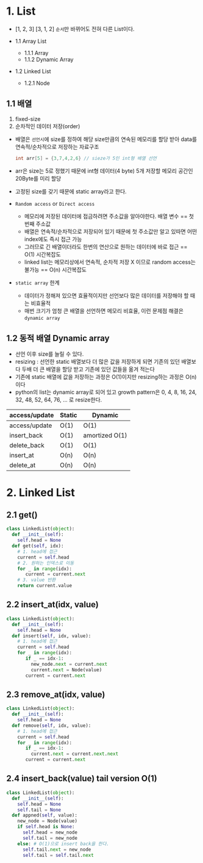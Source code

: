 # 1. List
- [1, 2, 3] [3, 1, 2] `순서`만 바뀌어도 전혀 다른 List이다.

 - 1.1 Array List   
   - 1.1.1 Array   
   - 1.1.2 Dynamic Array   
- 1.2  Linked List   
  - 1.2.1 Node



## 1.1 배열
1. fixed-size
2. 순차적인 데이터 저장(order)

- 배열은  `선언시`에 size를 정하여 해당 size만큼의 연속된 메모리를 할당 받아 data를 연속적/순차적으로 저장하는 자료구조

  ``` c
  int arr[5] = {3,7,4,2,6} // sieze가 5인 int형 배열 선언
  ```
- arr은 size는 5로 정했기 때문에 int형 데이터(4 byte) 5개 저장할 메모리 공간인 20Byte를 미리 할당
- 고정된 size를 갖기 때문에 static array라고 한다.
- `Random access` or `Direct access`
  - 메모리에 저장된 데이터에 접금하려면 주소값을 알아야한다. 배열 변수 == 첫 번째 주소값
  - 배열은 연속적/순차적으로 저장되어 있기 때문에 첫 주소값만 알고 있따면 어떤 index에도 즉시 접근 가능
  - 그러므로 긴 배열이더라도 한번의 연산으로 원하는 데이터에 바로 접근 == O(1) 시간복잡도
  - linked list는 메모리상에서 연속적, 순차적 저장 X 이므로 random access는 불가능 == O(n) 시간복잡도
- `static array` 한계
  - 데이터가 정해져 있으면 효율적이지만 선언보다 많은 데이터를 저장해야 할 때는 비효율적
  - 매번 크기가 엄청 큰 배열을 선언하면 메모리 비효율, 이런 문제점 해결은 `dynamic array`


## 1.2 동적 배열 Dynamic array
- 선언 이후 size를 늘릴 수 있다.
- resizing : 선언한 static 배열보다 더 많은 값을 저장하게 되면 기존의 있던 배열보다 두배 더 큰 배열을 할당 받고 기존에 있던 값들을 옮겨 적는다
- 기존에 static 배열에 값을 저장하는 과정은 O(1)이지만 resizing하는 과정은 O(n)이다
- python의 list는 dynamic array로 되어 있고 growth pattern은 0, 4, 8, 16, 24, 32, 48, 52, 64, 76, ... 로 resize한다.

| access/update | Static | Dynamic |
| -------       | ---    | ---     |
| access/update | O(1)   | O(1)    |
| insert_back   | O(1)   | amortized O(1)|
| delete_back   | O(1)   | O(1)    |
| insert_at     | O(n)   | O(n)    |
| delete_at     | O(n)   | O(n)    |


# 2. Linked List

## 2.1 get()
``` python
class LinkedList(object):
  def __init__(self):
    self.head = None
  def get(self, idx):
    # 1. head에 접근
    current = self.head
    # 2. 원하는 인덱스로 이동
    for _ in range(idx):
       current = current.next
    # 3. value 반환
    return current.value
```

## 2.2 insert_at(idx, value)

``` python
class LinkedList(object):
  def __init__(self):
    self.head = None
  def insert(self, idx, value):
    # 1. head에 접근
    current = self.head
    for _ in range(idx):
       if _ == idx-1:
         new_node.next = current.next
         current.next = Node(value)
       current = current.next
```

## 2.3 remove_at(idx, value)

``` python
class LinkedList(object):
  def __init__(self):
    self.head = None
  def remove(self, idx, value):
    # 1. head에 접근
    current = self.head
    for _ in range(idx):
       if _ == idx-1:
         current.next = current.next.next
       current = current.next
```
## 2.4 insert_back(value) tail version O(1)

``` python
class LinkedList(object):
  def __init__(self):
    self.head = None
    self.tail = None
  def appned(self, value):
    new_node = Node(value)
    if self.head is None:
      self.head = new_node
      self.tail = new_node
    else: # O(1)으로 insert back을 한다.
      self.tail.next = new_node
      self.tail = self.tail.next
```

